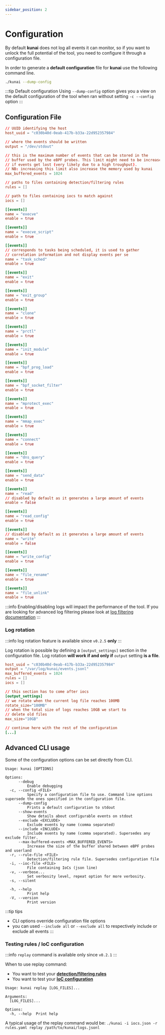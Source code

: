 ```yaml
---
sidebar_position: 2
---
```


# Configuration

By default **kunai** does not log all events it can monitor, so if you want to unlock the full potential of the tool, you need to configure it through a configuration file.

In order to generate a **default configuration** file for **kunai** use the following command line.

```bash
./kunai --dump-config
```

:::tip Default configuration
Using `--dump-config` option gives you a view on the default configuration of the tool when ran without setting `-c --config` option
:::

## Configuration File

```toml
// UUID identifying the host
host_uuid = "c030b40d-0eab-417b-b33a-22d952357984"

// where the events should be written
output = "/dev/stdout"

// this is the maximum number of events that can be stored in the 
// buffer used by the eBPF probes. This limit might need to be increased
// if events get lost (very likely due to a high troughput).
// NB: increasing this limit also increase the memory used by kunai
max_buffered_events = 1024

// paths to files containing detection/filtering rules
rules = []

// path to files containing iocs to match against
iocs = []

[[events]]
name = "execve"
enable = true

[[events]]
name = "execve_script"
enable = true

[[events]]
// corresponds to tasks being scheduled, it is used to gather
// correlation information and not display events per se
name = "task_sched"
enable = true

[[events]]
name = "exit"
enable = true

[[events]]
name = "exit_group"
enable = true

[[events]]
name = "clone"
enable = true

[[events]]
name = "prctl"
enable = true

[[events]]
name = "init_module"
enable = true

[[events]]
name = "bpf_prog_load"
enable = true

[[events]]
name = "bpf_socket_filter"
enable = true

[[events]]
name = "mprotect_exec"
enable = true

[[events]]
name = "mmap_exec"
enable = true

[[events]]
name = "connect"
enable = true

[[events]]
name = "dns_query"
enable = true

[[events]]
name = "send_data"
enable = true

[[events]]
name = "read"
// disabled by default as it generates a large amount of events
enable = false

[[events]]
name = "read_config"
enable = true

[[events]]
// disabled by default as it generates a large amount of events
name = "write"
enable = false

[[events]]
name = "write_config"
enable = true

[[events]]
name = "file_rename"
enable = true

[[events]]
name = "file_unlink"
enable = true
```

:::info 
Enabling/disabling logs will impact the performance of the tool. If you are looking for advanced log filtering please look at [log filtering documentation](./advanced/rule_configuration)
:::

### Log rotation

:::info
log rotation feature is available since `v0.2.5` **only**
:::

Log rotation is possible by defining a `[output_settings]` section
in the configuration file. Log rotation **will work if and only if** `output`
setting **is a file**.

```toml
host_uuid = "c030b40d-0eab-417b-b33a-22d952357984"
output = "/var/log/kunai/events.jsonl"
max_buffered_events = 1024
rules = []
iocs = []

// this section has to come after iocs
[output_settings]
// we rotate when the current log file reaches 100MB
rotate_size="100MB"
// when the total size of logs reaches 10GB we start to
// delete old files
max_size="10GB"

// continue here with the rest of the configuration
[...]
```

## Advanced CLI usage

Some of the configuration options can be set directly from CLI.

```
Usage: kunai [OPTIONS]

Options:
      --debug
          Enable debugging
  -c, --config <FILE>
          Specify a configuration file to use. Command line options supersede the ones specified in the configuration file.
      --dump-config
          Prints a default configuration to stdout
      --show-events
          Show details about configurable events on stdout
      --exclude <EXCLUDE>
          Exclude events by name (comma separated)
      --include <INCLUDE>
          Include events by name (comma separated). Supersedes any exclude filter.
      --max-buffered-events <MAX_BUFFERED_EVENTS>
          Increase the size of the buffer shared between eBPF probes and userland
  -r, --rule-file <FILE>
          Detection/filtering rule file. Supersedes configuration file
  -i, --ioc-file <FILE>
          File containing IoCs (json line)
  -v, --verbose...
          Set verbosity level, repeat option for more verbosity.
  -s, --silent
          
  -h, --help
          Print help
  -V, --version
          Print version
```

:::tip tips
* CLI options override configuration file options
* you can used `--include all` or `--exclude all` to respectively include or exclude all events
:::

### Testing rules / IoC configuration

:::info
`replay` command is available only since `v0.2.1`
:::

When to use replay command:
* You want to test your [**detection/filtering rules**](advanced/rule_configuration.md)
* You want to test your [**IoC configuration**](advanced/ioc_configuration.md)

```
Usage: kunai replay [LOG_FILES]...

Arguments:
  [LOG_FILES]...  

Options:
  -h, --help  Print help
```

A typical usage of the replay command would be: `./kunai -i iocs.json -r rules.yaml replay /path/to/kunai/logs.jsonl`
